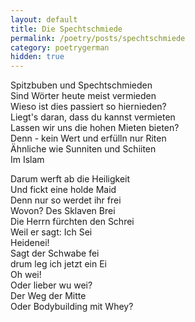 ```yaml
---
layout: default
title: Die Spechtschmiede
permalink: /poetry/posts/spechtschmiede
category: poetrygerman
hidden: true
---
```

Spitzbuben und Spechtschmieden  
Sind Wörter heute meist vermieden  
Wieso ist dies passiert so hiernieden?  
Liegt's daran, dass du kannst vermieten  
Lassen wir uns die hohen Mieten bieten?  
Denn - kein Wert und erfülln nur Riten  
Ähnliche wie Sunniten und Schiiten  
Im Islam  
  
Darum werft ab die Heiligkeit  
Und fickt eine holde Maid  
Denn nur so werdet ihr frei  
Wovon? Des Sklaven Brei  
Die Herrn fürchten den Schrei  
Weil er sagt: Ich Sei  
Heidenei!  
Sagt der Schwabe fei  
drum leg ich jetzt ein Ei  
Oh wei!  
Oder lieber wu wei?  
Der Weg der Mitte  
Oder Bodybuilding mit Whey?  
